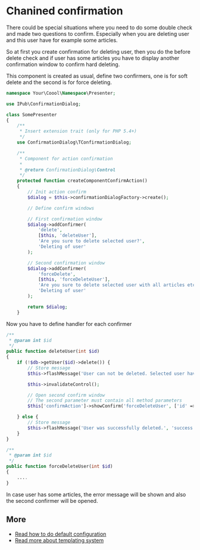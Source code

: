 # Chanined confirmation

There could be special situations where you need to do some double check and made two questions to confirm. Especially when you are deleting user and this user have for example some articles.

So at first you create confirmation for deleting user, then you do the before delete check and if user has some articles you have to display another confirmation window to confirm hard deleting.

This component is created as usual, define two confirmers, one is for soft delete and the second is for force deleting.

```php
namespace Your\Coool\Namespace\Presenter;

use IPub\ConfirmationDialog;

class SomePresenter
{
    /**
     * Insert extension trait (only for PHP 5.4+)
     */
    use ConfirmationDialog\TConfirmationDialog;

    /**
     * Component for action confirmation
     *
     * @return ConfirmationDialog\Control
     */
    protected function createComponentConfirmAction()
    {
        // Init action confirm
        $dialog = $this->confirmationDialogFactory->create();

        // Define confirm windows

        // First confirmation window
        $dialog->addConfirmer(
            'delete',
            [$this, 'deleteUser'],
            'Are you sure to delete selected user?',
            'Deleting of user'
        );

        // Second confirmation window
        $dialog->addConfirmer(
            'forceDelete',
            [$this, 'forceDeleteUser'],
            'Are you sure to delete selected user with all articles etc.?',
            'Deleting of user'
        );

        return $dialog;
    }
```

Now you have to define handler for each confirmer

```php
/**
 * @param int $id
 */
public function deleteUser(int $id)
{
    if (!$db->getUser($id)->delete()) {
        // Store message
        $this->flashMessage('User can not be deleted. Selected user have some articles.', 'error');

        $this->invalidateControl();

        // Open second confirm window
        // The second parameter must contain all method parameters
        $this['confirmAction']->showConfirm('forceDeleteUser', ['id' => $id]);

    } else {
        // Store message
        $this->flashMessage('User was successfully deleted.', 'success');
    }
}

/**
 * @param int $id
 */
public function forceDeleteUser(int $id)
{
    ....
}
```

In case user has some articles, the error message will be shown and also the second confirmer will be opened.

## More

- [Read how to do default configuration](https://github.com/iPublikuj/confirmation-dialog/blob/master/docs/en/index.md)
- [Read more about templating system](https://github.com/iPublikuj/confirmation-dialog/blob/master/docs/en/templating.md)
